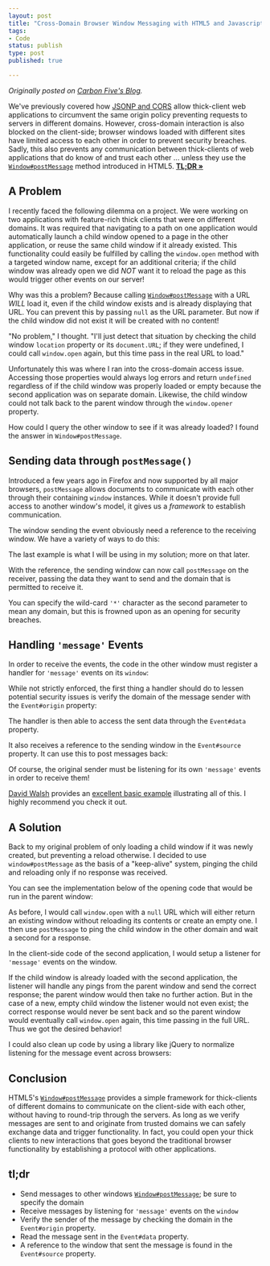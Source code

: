 ```yaml
---
layout: post
title: "Cross-Domain Browser Window Messaging with HTML5 and Javascript"
tags:
- Code
status: publish
type: post
published: true

---
```

_Originally posted on [Carbon Five's Blog](http://blog.carbonfive.com/2012/08/17/cross-domain-browser-window-messaging-with-html5-and-javascript/)._

We've previously covered how [JSONP and CORS][json-cors] allow thick-client web applications to circumvent the same origin policy preventing requests to servers in different domains. However, cross-domain interaction is also blocked on the client-side; browser windows loaded with different sites have limited access to each other in order to prevent security breaches. Sadly, this also prevents any communication between thick-clients of web applications that do know of and trust each other ... unless they use the [`Window#postMessage`][window-postmessage] method introduced in HTML5. <a href="#tldr"><strong>TL;DR &raquo;</strong></a>

## A Problem

I recently faced the following dilemma on a project. We were working on two applications with feature-rich thick clients that were on different domains. It was required that navigating to a path on one application would automatically launch a child window opened to a page in the other application, or reuse the same child window if it already existed. This functionality could easily be fulfilled by calling the <code>window.open</code> method with a targeted window name, except for an additional criteria; if the child window was already open we did _NOT_ want it to reload the page as this would trigger other events on our server!

Why was this a problem? Because calling [`Window#postMessage`][window-postmessage] with a URL _WILL_ load it, even if the child window exists and is already displaying that URL. You can prevent this by passing <code>null</code> as the URL parameter. But now if the child window did not exist it will be created with no content!

"No problem," I thought. "I'll just detect that situation by checking the child window <code>location</code> property or its <code>document.URL</code>; if they were undefined, I could call <code>window.open</code> again, but this time pass in the real URL to load."

Unfortunately this was where I ran into the cross-domain access issue. Accessing those properties would always log errors and return <code>undefined</code> regardless of if the child window was properly loaded or empty because the second application was on separate domain. Likewise, the child window could not talk back to the parent window through the <code>window.opener</code> property.

How could I query the other window to see if it was already loaded? I found the answer in <code>Window#postMessage</code>.

## Sending data through <code>postMessage()</code>

Introduced a few years ago in Firefox and now supported by all major browsers, <code>postMessage</code> allows documents to communicate with each other through their containing <code>window</code> instances. While it doesn't provide full access to another window's model, it gives us a _framework_ to establish communication.

The window sending the event obviously need a reference to the receiving window. We have a variety of ways to do this:

<script src="https://gist.github.com/3376283.js?file=01.getting.windows.js"> </script>

The last example is what I will be using in my solution; more on that later.

With the reference, the sending window can now call <code>postMessage</code> on the receiver, passing the data they want to send and the domain that is permitted to receive it.

<script src="https://gist.github.com/3376283.js?file=02.postMessage.js"> </script>

You can specify the wild-card `'*'` character as the second parameter to mean any domain, but this is frowned upon as an opening for security breaches.

## Handling <code>'message'</code> Events

In order to receive the events, the code in the other window must register a handler for <code>'message'</code> events on its <code>window</code>:

<script src="https://gist.github.com/3376283.js?file=03.listening.js"> </script>

While not strictly enforced, the first thing a handler should do to lessen potential security issues is verify the domain of the message sender with the <code>Event#origin</code> property:

<script src="https://gist.github.com/3376283.js?file=04.check.origin.js"> </script>

The handler is then able to access the sent data through the <code>Event#data</code> property.

<script src="https://gist.github.com/3376283.js?file=05.accessing.data.js"> </script>

It also receives a reference to the sending window in the <code>Event#source</code> property. It can use this to post messages back:

<script src="https://gist.github.com/3376283.js?file=06.posting.back.js"> </script>

Of course, the original sender must be listening for its own <code>'message'</code> events in order to receive them!

[David Walsh][david-walsh] provides an [excellent basic example][window-postmessage-example] illustrating all of this. I highly recommend you check it out.

## A Solution

Back to my original problem of only loading a child window if it was newly created, but preventing a reload otherwise. I decided to use <code>window#postMessage</code> as the basis of a "keep-alive" system, pinging the child and reloading only if no response was received.

You can see the implementation below of the opening code that would be run in the parent window:

<script src="https://gist.github.com/3376283.js?file=07.parent.js"> </script>

As before, I would call <code>window.open</code> with a <code>null</code> URL which will either return an existing window without reloading its contents or create an empty one. I then use <code>postMessage</code> to ping the child window in the other domain and wait a second for a response.

In the client-side code of the second application, I would setup a listener for <code>'message'</code> events on the window.

<script src="https://gist.github.com/3376283.js?file=08.child.js"> </script>

If the child window is already loaded with the second application, the listener will handle any pings from the parent window and send the correct response; the parent window would then take no further action. But in the case of a new, empty child window the listener would not even exist; the correct response would never be sent back and so the parent window would eventually call <code>window.open</code> again, this time passing in the full URL. Thus we got the desired behavior!

I could also clean up code by using a library like jQuery to normalize listening for the message event across browsers:

<script src="https://gist.github.com/3376283.js?file=09.jQuery.window.event.listening.js"> </script>

## Conclusion

HTML5's [`Window#postMessage`][window-postmessage] provides a simple framework for thick-clients of different domains to communicate on the client-side with each other, without having to round-trip through the servers. As long as we verify messages are sent to and originate from trusted domains we can safely exchange data and trigger functionality. In fact, you could open your thick clients to new interactions that goes beyond the traditional browser functionality by establishing a protocol with other applications.

## <a name="tldr"></a> tl;dr

* Send messages to other windows [`Window#postMessage`][window-postmessage]; be sure to specify the domain
* Receive messages by listening for <code>'message'</code> events on the <code>window</code>
* Verify the sender of the message by checking the domain in the <code>Event#origin</code> property.
* Read the message sent in the <code>Event#data</code> property.
* A reference to the window that sent the message is found in the <code>Event#source</code> property.

[window-postmessage]: http://www.w3.org/TR/html5/comms.html#dom-window-postmessage-2
[window-postmessage-example]: http://davidwalsh.name/window-postmessage
[david-walsh]: http://davidwalsh.name/
[json-cors]: http://blog.carbonfive.com/2012/02/27/supporting-cross-domain-ajax-in-rails-using-jsonp-and-cors/
